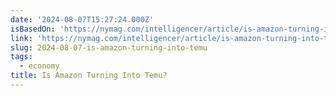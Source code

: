 ```yaml
---
date: '2024-08-07T15:27:24.000Z'
isBasedOn: 'https://nymag.com/intelligencer/article/is-amazon-turning-into-temu.html'
link: 'https://nymag.com/intelligencer/article/is-amazon-turning-into-temu.html'
slug: 2024-08-07-is-amazon-turning-into-temu
tags:
  - economy
title: Is Amazon Turning Into Temu?
---
```

 
